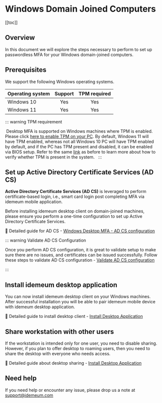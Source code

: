 # Windows Domain Joined Computers

[[toc]]

## Overview

In this document we will explore the steps necessary to perform to set up passwordless MFA for your Windows domain-joined computers.

## Prerequisites

We support the following Windows operating systems. 

| Operating system| Support| TPM required|
| ------------- |:-------------:|:-------:|
| Windows 10 | Yes | Yes |
| Windows 11 | Yes | Yes |

::: warning TPM requirement

 Desktop MFA is supported on Windows machines where TPM is enabled. Please click [here to enable TPM on your PC](https://support.microsoft.com/en-us/windows/enable-tpm-2-0-on-your-pc-1fd5a332-360d-4f46-a1e7-ae6b0c90645c?ref=idemeum-integrations). By default, Windows 11 will have TPM enabled, whereas not all Windows 10 PC will have TPM enabled by default, and if the PC has TPM present and disabled, it can be enabled via BIOS setup. Refer to the same [link](https://support.microsoft.com/en-us/windows/enable-tpm-2-0-on-your-pc-1fd5a332-360d-4f46-a1e7-ae6b0c90645c?ref=idemeum-integrations) as before to learn more about how to verify whether TPM is present in the system.
 
:::

## Set up Active Directory Certificate Services (AD CS)

**Active Directory Certificate Services (AD CS)** is leveraged to perform certificate-based login, i.e., smart card login post completing MFA via idemeum mobile application.

Before installing idemeum desktop client on domain-joined machines, please ensure you perform a one-time configuration to set up Active Directory Certificate Services.

🔗 Detailed guide for AD CS - [Windows Desktop MFA - AD CS configuration](https://integrations.idemeum.com/windows-desktop-login-mfa-adcs-configuration/)

::: warning Validate AD CS Configuration

Once you perform AD CS configuration, it is great to validate setup to make sure there are no issues, and certificates can be issued successfully. Follow these steps to validate AD CS configuration - [Validate AD CS configuration](https://integrations.idemeum.com/windows-desktop-mfa-validate-adcs/)

:::

## Install idemeum desktop application

You can now install idemeum desktop client on your Windows machines. After successful installation you will be able to pair idemeum mobile device with idemeum desktop application.

🔗 Detailed guide to install desktop client - [Install Desktop Application](./desktop-app-install.html)


## Share workstation with other users

If the workstation is intended only for one user, you need to disable sharing. However, if you plan to offer desktop to roaming users, then you need to share the desktop with everyone who needs access. 

🔗 Detailed guide about desktop sharing - [Install Desktop Application](./desktop-mfa-share-access.html)

## Need help

If you need help or encounter any issue, please drop us a note at [support@idemeum.com](suppport@idemeum.com) 